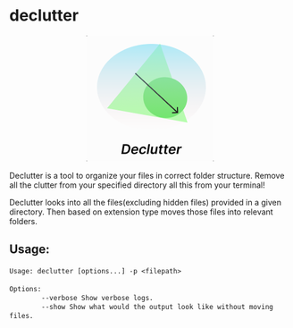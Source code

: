 # declutter

<p align="center">
 <img src="docs/resources/logo.png">
</p>

Declutter is a tool to organize your files in correct folder structure. 
Remove all the clutter from your specified directory all this from your terminal!

Declutter looks into all the files(excluding hidden files) provided in a given directory. Then based on extension type moves those files into relevant folders.

## Usage:

```
Usage: declutter [options...] -p <filepath>

Options: 
        --verbose Show verbose logs.
        --show Show what would the output look like without moving files.
```
